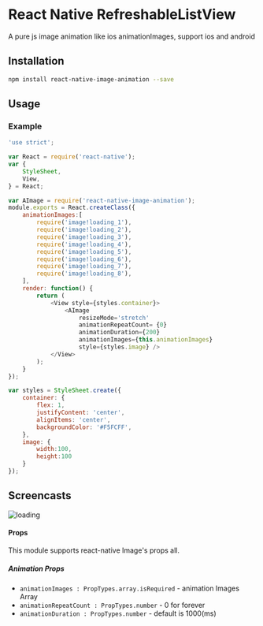# React Native RefreshableListView
A pure js image animation like ios animationImages, support ios and android

## Installation
```sh
npm install react-native-image-animation --save
```

## Usage

### Example
```js
'use strict';

var React = require('react-native');
var {
    StyleSheet,
    View,
} = React;

var AImage = require('react-native-image-animation');
module.exports = React.createClass({
    animationImages:[
        require('image!loading_1'),
        require('image!loading_2'),
        require('image!loading_3'),
        require('image!loading_4'),
        require('image!loading_5'),
        require('image!loading_6'),
        require('image!loading_7'),
        require('image!loading_8'),
    ],
    render: function() {
        return (
            <View style={styles.container}>
                <AImage
                    resizeMode='stretch'
                    animationRepeatCount= {0}
                    animationDuration={200}
                    animationImages={this.animationImages}
                    style={styles.image} />
            </View>
        );
    }
});

var styles = StyleSheet.create({
    container: {
        flex: 1,
        justifyContent: 'center',
        alignItems: 'center',
        backgroundColor: '#F5FCFF',
    },
    image: {
        width:100,
        height:100
    }
});

```

## Screencasts

![loading](https://github.com/remobile/react-native-image-animation/blob/master/screencasts/loading.gif)

#### Props
This module supports react-native Image's props all.
##### Animation Props
- `animationImages : PropTypes.array.isRequired` - animation Images Array
- `animationRepeatCount : PropTypes.number` - 0 for forever
- `animationDuration : PropTypes.number` - default is 1000(ms)

